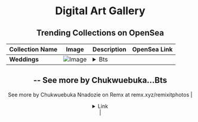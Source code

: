 <div align="center">

# Digital Art Gallery

## Trending Collections on OpenSea

| Collection Name                       | Image                                                                                     | Description                       | OpenSea Link                                                                                          |
|---------------------------------------|-------------------------------------------------------------------------------------------|-----------------------------------|--------------------------------------------------------------------------------------------------------|
| **Weddings** | ![Image](https://i.seadn.io/s/raw/files/a0f1c9d804499aac79b849a9b14cbee1.jpg?w=500&auto=format?w=200&auto=format) | <details><summary>Bts
--
See more by Chukwuebuka...</summary>Bts
--
See more by Chukwuebuka Nnadozie on Remx at remx.xyz/remixitphotos</details> | <details><summary>Link</summary>[Weddings](https://opensea.io/collection/weddings-11)</details> |

</div>